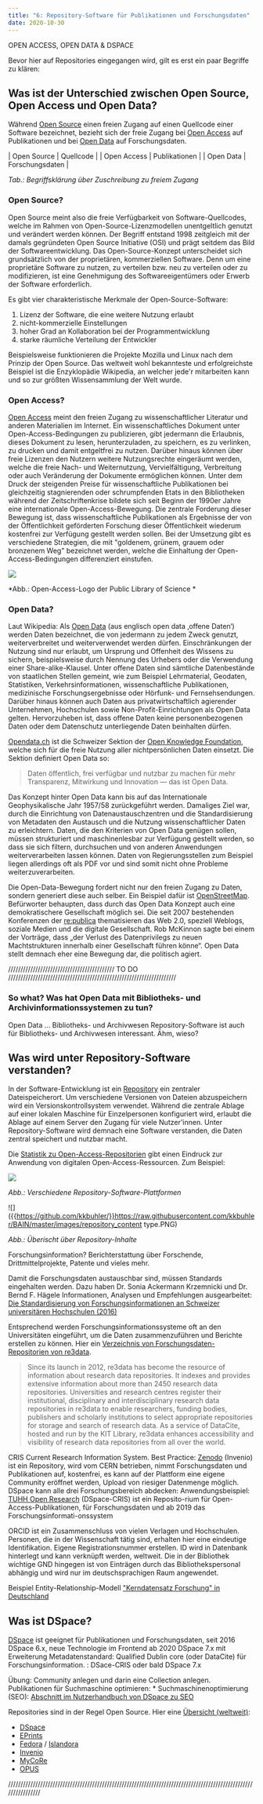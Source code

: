 ```yaml
---
title: "6: Repository-Software für Publikationen und Forschungsdaten"
date: 2020-10-30
---
```


OPEN ACCESS, OPEN DATA & DSPACE

Bevor hier auf Repositories eingegangen wird, gilt es erst ein paar Begriffe zu klären:

## Was ist der Unterschied zwischen Open Source, Open Access und Open Data? 
Während [Open Source](https://www.businessinsider.de/gruenderszene/lexikon/begriffe/open-source/) einen freien Zugang auf einen Quellcode einer Software bezeichnet, bezieht sich der freie Zugang bei [Open Access]() auf Publikationen und bei [Open Data](https://de.wikipedia.org/wiki/Open_Data) auf Forschungsdaten.

| Open Source      | Quellcode        |
| Open Access      | Publikationen    |
| Open Data        | Forschungsdaten  |

*Tab.: Begriffsklärung über Zuschreibung zu freiem Zugang*

### Open Source?
Open Source meint also die freie Verfügbarkeit von Software-Quellcodes, welche im Rahmen von Open-Source-Lizenzmodellen unentgeltlich genutzt und verändert werden können. Der Begriff entstand 1998 zeitgleich mit der damals gegründeten Open Source Initiative (OSI) und prägt seitdem das Bild der Softwareentwicklung. 
Das Open-Source-Konzept unterscheidet sich grundsätzlich von der proprietären, kommerziellen Software. Denn um eine proprietäre Software zu nutzen, zu verteilen bzw. neu zu verteilen oder zu modifizieren, ist eine Genehmigung des Softwareeigentümers oder Erwerb der Software erforderlich.

Es gibt vier charakteristische Merkmale der Open-Source-Software:
1. Lizenz der Software, die eine weitere Nutzung erlaubt
2. nicht-kommerzielle Einstellungen
3. hoher Grad an Kollaboration bei der Programmentwicklung
4. starke räumliche Verteilung der Entwickler

Beispielsweise funktionieren die Projekte Mozilla und Linux nach dem Prinzip der Open Source. Das weltweit wohl bekannteste und erfolgreichste Beispiel ist die Enzyklopädie Wikipedia, an welcher jede'r mitarbeiten kann und so zur größten Wissensammlung der Welt wurde.

### Open Access?
[Open Access](https://de.wikipedia.org/wiki/Open_Access) meint den freien Zugang zu wissenschaftlicher Literatur und anderen Materialien im Internet. 
Ein wissenschaftliches Dokument unter Open-Access-Bedingungen zu publizieren, gibt jedermann die Erlaubnis, dieses Dokument zu lesen, herunterzuladen, zu speichern, es zu verlinken, zu drucken und damit entgeltfrei zu nutzen. Darüber hinaus können über freie Lizenzen den Nutzern weitere Nutzungsrechte eingeräumt werden, welche die freie Nach- und Weiternutzung, Vervielfältigung, Verbreitung oder auch Veränderung der Dokumente ermöglichen können. Unter dem Druck der steigenden Preise für wissenschaftliche Publikationen bei gleichzeitig stagnierenden oder schrumpfenden Etats in den Bibliotheken während der Zeitschriftenkrise bildete sich seit Beginn der 1990er Jahre eine internationale Open-Access-Bewegung. Die zentrale Forderung dieser Bewegung ist, dass wissenschaftliche Publikationen als Ergebnisse der von der Öffentlichkeit geförderten Forschung dieser Öffentlichkeit wiederum kostenfrei zur Verfügung gestellt werden sollen. Bei der Umsetzung gibt es verschiedene Strategien, die mit "goldenem, grünem, grauem oder bronzenem Weg" bezeichnet werden, welche die Einhaltung der Open-Access-Bedingungen differenziert einstufen. 

![]({{https://github.com/kkbuhler/}}https://raw.githubusercontent.com/kkbuhler/BAIN/master/images/open_access.PNG)

*Abb.: Open-Access-Logo der Public Library of Science *

### Open Data?
Laut Wikipedia: Als [Open Data](https://de.wikipedia.org/wiki/Open_Data) (aus englisch open data ‚offene Daten‘) werden Daten bezeichnet, die von jedermann zu jedem Zweck genutzt, weiterverbreitet und weiterverwendet werden dürfen. Einschränkungen der Nutzung sind nur erlaubt, um Ursprung und Offenheit des Wissens zu sichern, beispielsweise durch Nennung des Urhebers oder die Verwendung einer Share-alike-Klausel. 
Unter offene Daten sind sämtliche Datenbestände von staatlichen Stellen gemeint, wie zum Beispiel Lehrmaterial, Geodaten, Statistiken, Verkehrsinformationen, wissenschaftliche Publikationen, medizinische Forschungsergebnisse oder Hörfunk- und Fernsehsendungen. Darüber hinaus können auch Daten aus privatwirtschaftlich agierender Unternehmen, Hochschulen sowie Non-Profit-Einrichtungen als Open Data gelten. Hervorzuheben ist, dass offene Daten keine personenbezogenen Daten oder dem Datenschutz unterliegende Daten beinhalten dürfen.

[Opendata.ch](https://opendata.ch/) ist die Schweizer Sektion der [Open Knowledge Foundation](https://okfn.org/), welche sich für die freie Nutzung aller nichtpersönlichen Daten einsetzt. Die Sektion definiert Open Data so:

> Daten öffentlich, frei verfügbar und nutzbar zu machen für mehr Transparenz, Mitwirkung und Innovation — das ist Open Data.

Das Konzept hinter Open Data kann bis auf das Internationale Geophysikalische Jahr 1957/58 zurückgeführt werden. Damaliges Ziel war, durch die Einrichtung von Datenaustauschzentren und die Standardisierung von Metadaten den Austausch und die Nutzung wissenschaftlicher Daten zu erleichtern. Daten, die den Kriterien von Open Data genügen sollen, müssen strukturiert und maschinenlesbar zur Verfügung gestellt werden, so dass sie sich filtern, durchsuchen und von anderen Anwendungen weiterverarbeiten lassen können. Daten von Regierungsstellen zum Beispiel liegen allerdings oft als PDF vor und sind somit nicht ohne Probleme weiterzuverarbeiten.

Die Open-Data-Bewegung fordert nicht nur den freien Zugang zu Daten, sondern generiert diese auch selber. Ein Beispiel dafür ist [OpenStreetMap](https://www.osm.ch/). Befürworter behaupten, dass durch das Open Data Konzept auch eine demokratischere Gesellschaft möglich sei. Die seit 2007 bestehenden Konferenzen der  [re:publica](https://re-publica.com/de) thematisieren das Web 2.0, speziell Weblogs, soziale Medien und die digitale Gesellschaft. Rob McKinnon sagte bei einem der Vorträge, dass „der Verlust des Datenprivilegs zu neuen Machtstrukturen innerhalb einer Gesellschaft führen könne“. Open Data stellt demnach eher eine Bewegung dar, die politisch agiert. 

/////////////////////////////////////////// TO DO ////////////////////////////////////////////////////////////////////
### So what? Was hat Open Data mit Bibliotheks- und Archivinformationssystemen zu tun?
Open Data ... Bibliotheks- und Archivwesen 
Repository-Software ist auch für Bibliotheks- und Archivwesen interessant. Ähm, wieso?

## Was wird unter Repository-Software verstanden?
In der Software-Entwicklung ist ein [Repository](https://techterms.com/definition/repository) ein zentraler Dateispeicherort. Um verschiedene Versionen von Dateien abzuspeichern wird ein Versionskontrollsystem verwendet. Während die zentrale Ablage auf einer lokalen Maschine für Einzelpersonen konfiguriert wird, erlaubt die Ablage auf einem Server den Zugang für viele Nutzer'innen. Unter Repository-Software wird demnach eine Software verstanden, die Daten zentral speichert und nutzbar macht.

Die [Statistik zu Open-Access-Repositorien](https://v2.sherpa.ac.uk/view/repository_visualisations/1.html) gibt einen Eindruck zur Anwendung von digitalen Open-Access-Ressourcen. Zum Beispiel:

![]({{https://github.com/kkbuhler/}}https://raw.githubusercontent.com/kkbuhler/BAIN/master/images/repository_softwareplatforms.PNG)

*Abb.: Verschiedene Repository-Software-Plattformen*

![]({{https://github.com/kkbuhler/}}https://raw.githubusercontent.com/kkbuhler/BAIN/master/images/repository_content type.PNG)

*Abb.: Überischt über Repository-Inhalte*

Forschungsinformation? Berichterstattung über Forschende, Drittmittelprojekte, Patente und vieles mehr. 

Damit die Forschungsdaten austauschbar sind, müssen Standards eingehalten werden. Dazu haben Dr. Sonia Ackermann Krzemnicki und Dr. Bernd F. Hägele Informationen, Analysen und Empfehlungen ausgearbeitet: [Die Standardisierung von Forschungsinformationen an Schweizer universitären Hochschulen (2016)](https://edoc.unibas.ch/54788/3/20170321084631_58d0da57ae2a8.pdf)

Entsprechend werden Forschungsinformationssysteme oft an den Universitäten eingeführt, um die Daten zusammenzuführen und Berichte erstellen zu können. Hier ein [Verzeichnis von Forschungsdaten-Repositorien von re3data](https://www.re3data.org).

> Since its launch in 2012, re3data has become the resource of information about research data repositories. It indexes and provides extensive information about more than 2450 research data repositories. Universities and research centres register their institutional, disciplinary and interdisciplinary research data repositories in re3data to enable researchers, funding bodies, publishers and scholarly institutions to select appropriate repositories for storage and search of research data. As a service of DataCite, hosted and run by the KIT Library, re3data enhances accessibility and visibility of research data repositories from all over the world.

CRIS Current Research Information System.
Best Practice: [Zenodo](https://zenodo.org) (Invenio) ist ein Repository, wird vom CERN betrieben, nimmt Forschungsdaten und Publikationen auf, kostenfrei, es kann auf der Plattform eine eigene Community eröffnet werden, Upload von riesiger Datenmenge möglich.
DSpace kann alle drei Forschungsbereich abdecken:
Anwendungsbeispiel: [TUHH Open Research](https://tore.tuhh.de) (DSpace-CRIS) ist ein Reposito-rium für Open-Access-Publikationen, für Forschungsdaten und ab 2019 das Forschungsinformati-onssystem 

ORCID ist ein Zusammenschluss von vielen Verlagen und Hochschulen. Personen, die in der Wissenschaft tätig sind, erhalten hier eine eindeutige Identifikation. Eigene Registrationsnummer erstellen. ID wird in Datenbank hinterlegt und kann verknüpft werden, weltweit. Die in der Bibliothek wichtige GND hingegen ist von Einträgen durch das Bibliothekspersonal abhängig und wird nur im deutschsprachigen Raum angewendet.

Beispiel Entity-Relationship-Modell  ["Kerndatensatz Forschung" in Deutschland](https://kerndatensatz-forschung.de/version1/technisches_datenmodell/ER-Modell.html)

## Was ist DSpace?
[DSpace](https://www.dspace.org) ist geeignet für Publikationen und Forschungsdaten, 
seit 2016 DSpace 6.x, neue Technologie im Frontend ab 2020 DSpace 7.x mit Erweiterung 
Metadatenstandard: Qualified Dublin core (oder DataCite)
für Forschungsinformation. : DSace-CRIS oder bald DSpace 7.x

Übung: Community anlegen und darin eine Collection anlegen.
Publikationen für Suchmaschine optimieren: * Suchmaschinenoptimierung (SEO): [Abschnitt im Nutzerhandbuch von DSpace zu SEO](https://wiki.lyrasis.org/display/DSDOC5x/Search+Engine+Optimization)

Repositories sind in der Regel Open Source. Hier eine [Übersicht (weltweit)](https://v2.sherpa.ac.uk/view/repository_visualisations/1.html):

* [DSpace](https://www.dspace.org)
* [EPrints](https://www.eprints.org)
* [Fedora](http://fedorarepository.org) / [Islandora](https://islandora.ca)
* [Invenio](https://invenio-software.org)
* [MyCoRe](https://www.mycore.de)
* [OPUS](https://www.opus-repository.org)

////////////////////////////////////////////////////////////////////////////////////////////////////////////////
